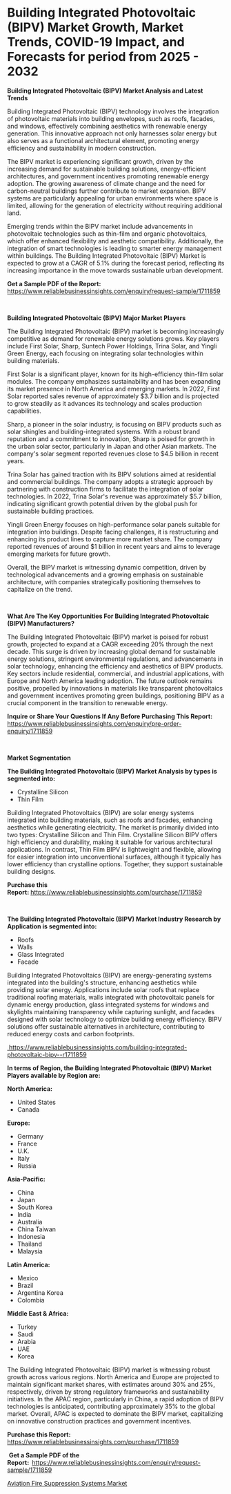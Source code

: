 <p><h1>Building Integrated Photovoltaic (BIPV) Market Growth, Market Trends, COVID-19 Impact, and Forecasts for period from 2025 - 2032</h1></p><p><strong>Building Integrated Photovoltaic (BIPV) Market Analysis and Latest Trends</strong></p>
<p><p>Building Integrated Photovoltaic (BIPV) technology involves the integration of photovoltaic materials into building envelopes, such as roofs, facades, and windows, effectively combining aesthetics with renewable energy generation. This innovative approach not only harnesses solar energy but also serves as a functional architectural element, promoting energy efficiency and sustainability in modern construction.</p><p>The BIPV market is experiencing significant growth, driven by the increasing demand for sustainable building solutions, energy-efficient architectures, and government incentives promoting renewable energy adoption. The growing awareness of climate change and the need for carbon-neutral buildings further contribute to market expansion. BIPV systems are particularly appealing for urban environments where space is limited, allowing for the generation of electricity without requiring additional land.</p><p>Emerging trends within the BIPV market include advancements in photovoltaic technologies such as thin-film and organic photovoltaics, which offer enhanced flexibility and aesthetic compatibility. Additionally, the integration of smart technologies is leading to smarter energy management within buildings. The Building Integrated Photovoltaic (BIPV) Market is expected to grow at a CAGR of 5.1% during the forecast period, reflecting its increasing importance in the move towards sustainable urban development.</p></p>
<p><strong>Get a Sample PDF of the Report:&nbsp;</strong> <a href="https://www.reliablebusinessinsights.com/enquiry/request-sample/1711859?utm_campaign=2737&utm_medium=2&utm_source=Github&utm_content=ia&utm_term=27032025&utm_id=building-integrated-photovoltaic-bipv">https://www.reliablebusinessinsights.com/enquiry/request-sample/1711859</a></p>
<p>&nbsp;</p>
<p><strong>Building Integrated Photovoltaic (BIPV) Major Market Players</strong></p>
<p><p>The Building Integrated Photovoltaic (BIPV) market is becoming increasingly competitive as demand for renewable energy solutions grows. Key players include First Solar, Sharp, Suntech Power Holdings, Trina Solar, and Yingli Green Energy, each focusing on integrating solar technologies within building materials.</p><p>First Solar is a significant player, known for its high-efficiency thin-film solar modules. The company emphasizes sustainability and has been expanding its market presence in North America and emerging markets. In 2022, First Solar reported sales revenue of approximately $3.7 billion and is projected to grow steadily as it advances its technology and scales production capabilities.</p><p>Sharp, a pioneer in the solar industry, is focusing on BIPV products such as solar shingles and building-integrated systems. With a robust brand reputation and a commitment to innovation, Sharp is poised for growth in the urban solar sector, particularly in Japan and other Asian markets. The company's solar segment reported revenues close to $4.5 billion in recent years.</p><p>Trina Solar has gained traction with its BIPV solutions aimed at residential and commercial buildings. The company adopts a strategic approach by partnering with construction firms to facilitate the integration of solar technologies. In 2022, Trina Solar's revenue was approximately $5.7 billion, indicating significant growth potential driven by the global push for sustainable building practices.</p><p>Yingli Green Energy focuses on high-performance solar panels suitable for integration into buildings. Despite facing challenges, it is restructuring and enhancing its product lines to capture more market share. The company reported revenues of around $1 billion in recent years and aims to leverage emerging markets for future growth.</p><p>Overall, the BIPV market is witnessing dynamic competition, driven by technological advancements and a growing emphasis on sustainable architecture, with companies strategically positioning themselves to capitalize on the trend.</p></p>
<p>&nbsp;</p>
<p><strong>What Are The Key Opportunities For Building Integrated Photovoltaic (BIPV) Manufacturers?</strong></p>
<p><p>The Building Integrated Photovoltaic (BIPV) market is poised for robust growth, projected to expand at a CAGR exceeding 20% through the next decade. This surge is driven by increasing global demand for sustainable energy solutions, stringent environmental regulations, and advancements in solar technology, enhancing the efficiency and aesthetics of BIPV products. Key sectors include residential, commercial, and industrial applications, with Europe and North America leading adoption. The future outlook remains positive, propelled by innovations in materials like transparent photovoltaics and government incentives promoting green buildings, positioning BIPV as a crucial component in the transition to renewable energy.</p></p>
<p><strong>Inquire or Share Your Questions If Any Before Purchasing This Report:</strong> <a href="https://www.reliablebusinessinsights.com/enquiry/pre-order-enquiry/1711859?utm_campaign=2737&utm_medium=2&utm_source=Github&utm_content=ia&utm_term=27032025&utm_id=building-integrated-photovoltaic-bipv">https://www.reliablebusinessinsights.com/enquiry/pre-order-enquiry/1711859</a></p>
<p>&nbsp;</p>
<p><strong>Market Segmentation</strong></p>
<p><strong>The Building Integrated Photovoltaic (BIPV) Market Analysis by types is segmented into:</strong></p>
<p><ul><li>Crystalline Silicon</li><li>Thin Film</li></ul></p>
<p><p>Building Integrated Photovoltaics (BIPV) are solar energy systems integrated into building materials, such as roofs and facades, enhancing aesthetics while generating electricity. The market is primarily divided into two types: Crystalline Silicon and Thin Film. Crystalline Silicon BIPV offers high efficiency and durability, making it suitable for various architectural applications. In contrast, Thin Film BIPV is lightweight and flexible, allowing for easier integration into unconventional surfaces, although it typically has lower efficiency than crystalline options. Together, they support sustainable building designs.</p></p>
<p><strong>Purchase this Report:&nbsp;</strong><a href="https://www.reliablebusinessinsights.com/purchase/1711859?utm_campaign=2737&utm_medium=2&utm_source=Github&utm_content=ia&utm_term=27032025&utm_id=building-integrated-photovoltaic-bipv">https://www.reliablebusinessinsights.com/purchase/1711859</a></p>
<p>&nbsp;</p>
<p><strong>The Building Integrated Photovoltaic (BIPV) Market Industry Research by Application is segmented into:</strong></p>
<p><ul><li>Roofs</li><li>Walls</li><li>Glass Integrated</li><li>Facade</li></ul></p>
<p><p>Building Integrated Photovoltaics (BIPV) are energy-generating systems integrated into the building's structure, enhancing aesthetics while providing solar energy. Applications include solar roofs that replace traditional roofing materials, walls integrated with photovoltaic panels for dynamic energy production, glass integrated systems for windows and skylights maintaining transparency while capturing sunlight, and facades designed with solar technology to optimize building energy efficiency. BIPV solutions offer sustainable alternatives in architecture, contributing to reduced energy costs and carbon footprints.</p></p>
<p><a href="https://www.reliablebusinessinsights.com/building-integrated-photovoltaic-bipv--r1711859?utm_campaign=2737&utm_medium=2&utm_source=Github&utm_content=ia&utm_term=27032025&utm_id=building-integrated-photovoltaic-bipv">&nbsp;https://www.reliablebusinessinsights.com/building-integrated-photovoltaic-bipv--r1711859</a></p>
<p><strong>In terms of Region, the Building Integrated Photovoltaic (BIPV) Market Players available by Region are:</strong></p>
<p>
    <p> <strong> North America: </strong>
        <ul>
            <li>United States</li>
            <li>Canada</li>
        </ul>
        </p> 
    <p> <strong> Europe: </strong>
        <ul>
            <li>Germany</li>
            <li>France</li>
            <li>U.K.</li>
            <li>Italy</li>
            <li>Russia</li>
        </ul>
        </p> 
    <p> <strong> Asia-Pacific: </strong>
        <ul>
            <li>China</li>
            <li>Japan</li>
            <li>South Korea</li>
            <li>India</li>
            <li>Australia</li>
            <li>China Taiwan</li>
            <li>Indonesia</li>
            <li>Thailand</li>
            <li>Malaysia</li>
        </ul>
        </p> 
    <p> <strong> Latin America: </strong>
        <ul>
            <li>Mexico</li>
            <li>Brazil</li>
            <li>Argentina Korea</li>
            <li>Colombia</li>
        </ul>
        </p> 
    <p> <strong> Middle East & Africa: </strong>
        <ul>
            <li>Turkey</li>
            <li>Saudi</li>
            <li>Arabia</li>
            <li>UAE</li>
            <li>Korea</li>
        </ul>
    </p>
    </p>
<p><p>The Building Integrated Photovoltaic (BIPV) market is witnessing robust growth across various regions. North America and Europe are projected to maintain significant market shares, with estimates around 30% and 25%, respectively, driven by strong regulatory frameworks and sustainability initiatives. In the APAC region, particularly in China, a rapid adoption of BIPV technologies is anticipated, contributing approximately 35% to the global market. Overall, APAC is expected to dominate the BIPV market, capitalizing on innovative construction practices and government incentives.</p></p>
<p><strong>Purchase this Report: </strong><a href="https://www.reliablebusinessinsights.com/purchase/1711859?utm_campaign=2737&utm_medium=2&utm_source=Github&utm_content=ia&utm_term=27032025&utm_id=building-integrated-photovoltaic-bipv">https://www.reliablebusinessinsights.com/purchase/1711859</a></p>
<p>&nbsp;<strong>Get a Sample PDF of the Report:&nbsp;&nbsp;</strong><a href="https://www.reliablebusinessinsights.com/enquiry/request-sample/1711859?utm_campaign=2737&utm_medium=2&utm_source=Github&utm_content=ia&utm_term=27032025&utm_id=building-integrated-photovoltaic-bipv">https://www.reliablebusinessinsights.com/enquiry/request-sample/1711859</a></p>
<p><strong></strong></p>
<p><p><a href="https://github.com/nabadeneme/Market-Research-Report-List-1/blob/main/aviation-fire-suppression-systems-market.md?utm_campaign=2737&utm_medium=2&utm_source=Github&utm_content=ia&utm_term=27032025&utm_id=building-integrated-photovoltaic-bipv">Aviation Fire Suppression Systems Market</a></p></p>